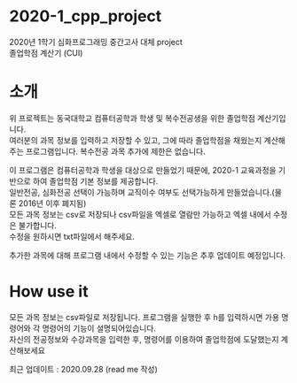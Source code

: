 # 2020-1_cpp_project
2020년 1학기 심화프로그래밍 중간고사 대체 project  
졸업학점 계산기 (CUI)

# 소개
위 프로젝트는 동국대학교 컴퓨터공학과 학생 및 복수전공생을 위한 졸업학점 계산기입니다.  
여러분의 과목 정보를 입력하고 저장할 수 있고, 그에 따라 졸업학점을 채웠는지 계산해주는 프로그램입니다.
복수전공 과목 추가에 제한은 없습니다.  

이 프로그램은 컴퓨터공학과 학생을 대상으로 만들었기 때문에, 2020-1 교육과정을 기반으로 하여 졸업학점 기본 정보를 제공합니다.  
일반전공, 심화전공 선택이 가능하며 교직이수 여부도 선택가능하게 만들었습니다.(물론 2016년 이후 폐지됨)  
모든 과목 정보는 csv로 저장되나 csv파일을 엑셀로 열람만 가능하고 엑셀 내에서 수정은 불가합니다.  
수정을 원하시면 txt파일에서 해주세요.  
  
추가한 과목에 대해 프로그램 내에서 수정할 수 있는 기능은 추후 업데이트 예정입니다.

# How use it

모든 과목 정보는 csv파일로 저장됩니다. 프로그램을 실행한 후 h를 입력하시면 가용 명령어와 각 명령어의 기능이 설명되어있습니다.  
자신의 전공정보와 수강과목을 입력한 후, 명령어를 이용하여 졸업학점에 도달했는지 계산해보세요  


최근 업데이트 : 2020.09.28 (read me 작성)
